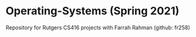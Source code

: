 # Operating-Systems (Spring 2021)

Repository for Rutgers CS416 projects with Farrah Rahman (github: fr258)
